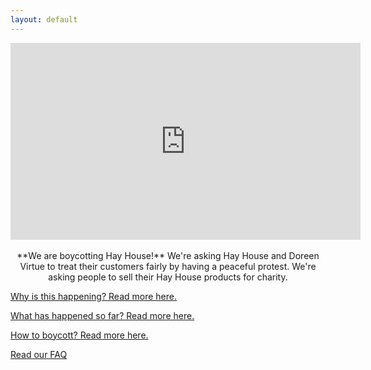 ```yaml
---
layout: default
---
```


<center>

<iframe width="560" height="315" src="https://www.youtube.com/embed/x3AtSUkFnJw" frameborder="0" allowfullscreen></iframe>
<br />
<br />
**We are boycotting Hay House!**
We're asking Hay House and Doreen Virtue to treat their customers fairly by having a peaceful protest. We're asking people to sell their Hay House products for charity.

</center>



[Why is this happening? Read more here.](why)

[What has happened so far? Read more here.](what)

[How to boycott? Read more here.](howto)

[Read our FAQ](faq)